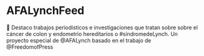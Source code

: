 # AFALynchFeed
🤖 Destaco trabajos periodísticos e investigaciones que tratan sobre sobre el cáncer de colon y endometrio hereditarios o #síndromedeLynch. Un proyecto especial de @AFALynch basado en el trabajo de @FreedomofPress
